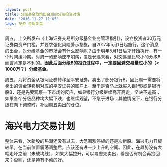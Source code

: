 ```yaml
---
layout: post
title: 分级基金政策出台后的分级投资对策
date: '2016-11-27 11:05'
tags: 投资 每周复盘
---
```


周五，上交所发布《上海证券交易所分级基金业务管理指引》，设立投资者30万元证券类资产门槛，并要求强化风险警示措施，自2017年5月1日起施行。这个消息的出台，对分级基金的市场会有什么影响呢？由于明年5月1日后才开始执行，有一个时间缓冲期。对周一的影响还不明朗，但是长远来看，对交易量比较小的分级B而言肯定是不利的。**因此后面分级B的投资过程中，一定要回避交易量过小的（< 1000万？）分级基金。**

周五，为将资金从银河证券转移至平安证券，卖出了部分银行B。因此周一需要将卖出的资金转移到对应的平安证券的账户上。至于是否马上就买入银行B或是银行股B，还是先要观察一下市场的反应，如果银行分级继续高开高走，坚决不追高；如果各个分级品种均大幅下跌，也继续观望，不急于进场；其他情况下，在银行分级在向下调整时，补回周五卖出的仓位。

# 海兴电力交易计划

整体来看，次新股的热潮还没有过去，大范围涨停板的还是次新股。海兴电力开板较早，在当前位置震荡调整后，应该还有进一步上升的空间。因此，在趋势没有大幅走坏之前（未破均线），如果大幅拉升，可以考虑先卖出，看是否有机会再捡回来；否则，还是持有不动的好。
